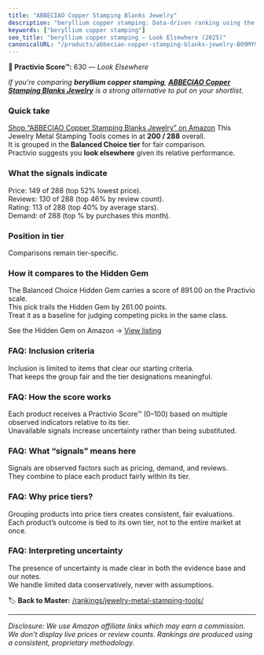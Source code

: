 ```yaml
---
title: "ABBECIAO Copper Stamping Blanks Jewelry"
description: "beryllium copper stamping: Data-driven ranking using the Practivio Score™. Positioned by quality, value, demand, findability, momentum."
keywords: ["beryllium copper stamping"]
seo_title: "beryllium copper stamping — Look Elsewhere (2025)"
canonicalURL: "/products/abbeciao-copper-stamping-blanks-jewelry-B09MY9KDBS/"
---
```


**🚫 Practivio Score™:** 630 — _Look Elsewhere_


*If you're comparing **beryllium copper stamping**, **[ABBECIAO Copper Stamping Blanks Jewelry](https://www.amazon.com/dp/B09MY9KDBS?tag=practivio-20)** is a strong alternative to put on your shortlist.*
### Quick take
[Shop “ABBECIAO Copper Stamping Blanks Jewelry” on Amazon](https://www.amazon.com/dp/B09MY9KDBS?tag=practivio-20)
This Jewelry Metal Stamping Tools comes in at **200 / 288** overall.  
It is grouped in the **Balanced Choice tier** for fair comparison.  
Practivio suggests you **look elsewhere** given its relative performance.

### What the signals indicate
Price: 149 of 288 (top 52% lowest price).  
Reviews: 130 of 288 (top 46% by review count).  
Rating: 113 of 288 (top 40% by average stars).  
Demand:  of 288 (top % by purchases this month).

### Position in tier
Comparisons remain tier-specific.

### How it compares to the Hidden Gem
The Balanced Choice Hidden Gem carries a score of 891.00 on the Practivio scale.  
This pick trails the Hidden Gem by 261.00 points.  
Treat it as a baseline for judging competing picks in the same class.  

See the Hidden Gem on Amazon → [View listing](https://www.amazon.com/dp/B08H528HCX?tag=practivio-20)

### FAQ: Inclusion criteria
Inclusion is limited to items that clear our starting criteria.  
That keeps the group fair and the tier designations meaningful.

### FAQ: How the score works
Each product receives a Practivio Score™ (0–100) based on multiple observed indicators relative to its tier.  
Unavailable signals increase uncertainty rather than being substituted.

### FAQ: What “signals” means here
Signals are observed factors such as pricing, demand, and reviews.  
They combine to place each product fairly within its tier.

### FAQ: Why price tiers?
Grouping products into price tiers creates consistent, fair evaluations.  
Each product’s outcome is tied to its own tier, not to the entire market at once.

### FAQ: Interpreting uncertainty
The presence of uncertainty is made clear in both the evidence base and our notes.  
We handle limited data conservatively, never with assumptions.


🏷️ **Back to Master:** [/rankings/jewelry-metal-stamping-tools/](/rankings/jewelry-metal-stamping-tools/)

---
_Disclosure: We use Amazon affiliate links which may earn a commission. We don’t display live prices or review counts. Rankings are produced using a consistent, proprietary methodology._
